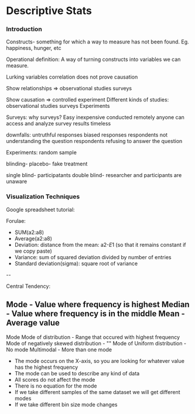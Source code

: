<h1>Descriptive Stats</h1>

<h3>Introduction</h3>
Constructs- something for which a way to measure has not been found. Eg. happiness, hunger, etc

Operational definition:
A way of turning constructs into variables we can measure.

Lurking variables
correlation does not prove causation

Show relationships => observational studies surveys

Show causation => controlled experiment
Different kinds of studies:
observational studies
surveys
Experiments


Surveys:
why surveys?
Easy
inexpensive
conducted remotely
anyone can access and analyze survey results
timeless

downfalls:
untruthful responses
biased responses
respondents not understanding the question
respondents refusing to answer the question

Experiments:
random sample

blinding- 
placebo- fake treatment

single blind- participatants
double blind- researcher and participants are unaware

<h3>Visualization Techniques</h3>

Google spreadsheet tutorial:

Forulae:
- SUM(a2:a8)
- Average(a2:a8)
- Deviation: distance from the mean: a2-$E$1 (so that it remains constant if we copy paste)
- Variance: sum of squared deviation divided by number of entries
- Standard deviation(sigma): square root of variance

--

Central Tendency:

Mode - Value where frequency is highest
Median - Value where frequency is in the middle
Mean - Average value
--
Mode
Mode of distribution - Range that occured with highest frequency
Mode of negatively skewed distribution - ""
Mode of Uniform distribution - No mode
Multimodal - More than one mode

- The mode occurs on the X-axis, so you are looking for whatever value has the highest frequency
- The mode can be used to describe any kind of data
- All scores do not affect the mode
- There is no equation for the mode
- If we take different samples of the same dataset we will get different modes
- If we take different bin size mode changes

